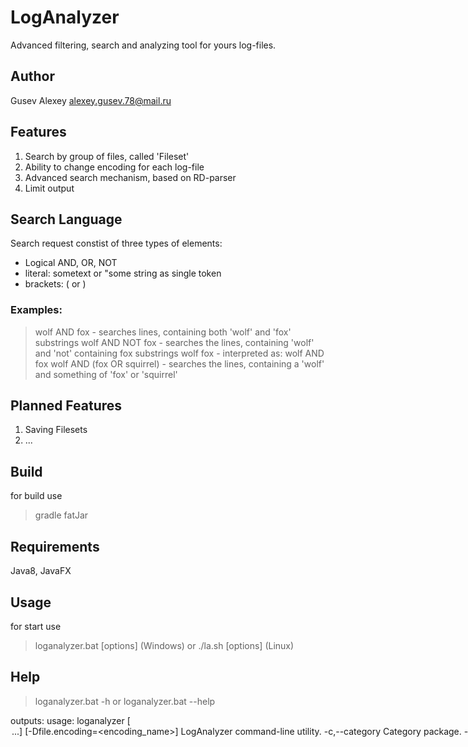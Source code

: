 # LogAnalyzer
Advanced filtering, search and analyzing tool for yours log-files.

## Author
Gusev Alexey
alexey.gusev.78@mail.ru

## Features
1. Search by group of files, called 'Fileset'
2. Ability to change encoding for each log-file
3. Advanced search mechanism, based on RD-parser
4. Limit output

## Search Language
Search request constist of three types of elements:
- Logical AND, OR, NOT
- literal: sometext or "some string as single token
- brackets: ( or )

### Examples:
>wolf AND fox - searches lines, containing both 'wolf' and 'fox' substrings
>wolf AND NOT fox - searches the lines, containing 'wolf' and 'not' containing fox substrings
>wolf fox - interpreted as: wolf AND fox
>wolf AND (fox OR squirrel) - searches the lines, containing a 'wolf' and something of 'fox' or 'squirrel'

## Planned Features
1. Saving Filesets
2. ...

## Build
for build use
>gradle fatJar

## Requirements
Java8, JavaFX

## Usage
for start use
>loganalyzer.bat [options] (Windows)
or
>./la.sh [options] (Linux)

## Help
>loganalyzer.bat -h
or 
>loganalyzer.bat --help

outputs:
usage: loganalyzer [<option>...] [-Dfile.encoding=<encoding_name>]
LogAnalyzer command-line utility.
        -c,--category <arg>             Category package.
        -f,--filter <arg>               Filter condition.
        -gui                            Show user console.
        -h,--help                       Show this help information
        -i,--info                       Show system information.
        -l,--limit <arg>                Output limit value in lines of log. 0 - unlimited,
                                        By-default is unlimited.
        -s,--source <arg>               Source file name intended to analyze.
        -tf,--time_from <arg>           Timestamp from by pattern HH:mm:ss. By default from time is
                                        open.
        -tsp,--timestamp_pattern <arg>  Pattern of timestamp. By default the pattern is
                                        HH:mm:ss,SSS.
        -tt,--time_till <arg>           Timestamp till by pattern HH:mm:ss. By default till time is
                                        open.
